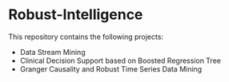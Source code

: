 Robust-Intelligence
===================

This repository contains the following projects:

* Data Stream Mining
* Clinical Decision Support based on Boosted Regression Tree
* Granger Causality and Robust Time Series Data Mining